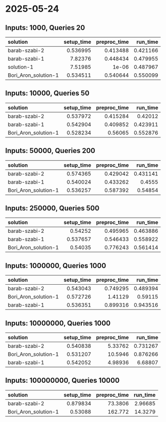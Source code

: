 # 2025-05-24

## Inputs: 1000, Queries 20

| solution             |   setup_time |   preproc_time |   run_time |
|:---------------------|-------------:|---------------:|-----------:|
| barab-szabi-2        |     0.536995 |       0.413488 |   0.421166 |
| barab-szabi-1        |     7.82376  |       0.448434 |   0.479955 |
| solution-1           |     7.51985  |       1e-06    |   0.487967 |
| Bori_Aron_solution-1 |     0.534511 |       0.540644 |   0.550099 |

## Inputs: 10000, Queries 50

| solution             |   setup_time |   preproc_time |   run_time |
|:---------------------|-------------:|---------------:|-----------:|
| barab-szabi-2        |     0.537972 |       0.415284 |   0.42012  |
| barab-szabi-1        |     0.542904 |       0.409852 |   0.423911 |
| Bori_Aron_solution-1 |     0.528234 |       0.56065  |   0.552876 |

## Inputs: 50000, Queries 200

| solution             |   setup_time |   preproc_time |   run_time |
|:---------------------|-------------:|---------------:|-----------:|
| barab-szabi-2        |     0.574365 |       0.429042 |   0.431141 |
| barab-szabi-1        |     0.540024 |       0.433262 |   0.4555   |
| Bori_Aron_solution-1 |     0.536257 |       0.587392 |   0.54854  |

## Inputs: 250000, Queries 500

| solution             |   setup_time |   preproc_time |   run_time |
|:---------------------|-------------:|---------------:|-----------:|
| barab-szabi-2        |     0.54252  |       0.495965 |   0.463886 |
| barab-szabi-1        |     0.537657 |       0.546433 |   0.558922 |
| Bori_Aron_solution-1 |     0.54035  |       0.776243 |   0.561414 |

## Inputs: 1000000, Queries 1000

| solution             |   setup_time |   preproc_time |   run_time |
|:---------------------|-------------:|---------------:|-----------:|
| barab-szabi-2        |     0.543043 |       0.749295 |   0.489394 |
| Bori_Aron_solution-1 |     0.572726 |       1.41129  |   0.59115  |
| barab-szabi-1        |     0.536351 |       0.899316 |   0.943516 |

## Inputs: 10000000, Queries 1000

| solution             |   setup_time |   preproc_time |   run_time |
|:---------------------|-------------:|---------------:|-----------:|
| barab-szabi-2        |     0.540838 |        5.33762 |   0.731267 |
| Bori_Aron_solution-1 |     0.531207 |       10.5946  |   0.876266 |
| barab-szabi-1        |     0.542052 |        4.98936 |   6.68807  |

## Inputs: 100000000, Queries 10000

| solution             |   setup_time |   preproc_time |   run_time |
|:---------------------|-------------:|---------------:|-----------:|
| barab-szabi-2        |     0.879834 |        73.3806 |    2.96685 |
| Bori_Aron_solution-1 |     0.53088  |       162.772  |   14.3279  |